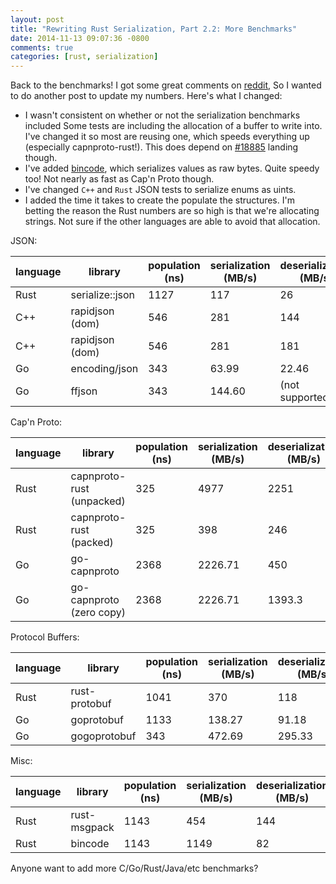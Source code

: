 ```yaml
---
layout: post
title: "Rewriting Rust Serialization, Part 2.2: More Benchmarks"
date: 2014-11-13 09:07:36 -0800
comments: true
categories: [rust, serialization]
---
```


Back to the benchmarks! I got some great comments on
[reddit](https://www.reddit.com/r/rust/comments/2lzc9n/rust_serialization_part_21_now_with_more/),
So I wanted to do another post to update my numbers. Here's what I changed:

* I wasn't consistent on whether or not the serialization benchmarks included 
  Some tests are including the allocation of a buffer to write into. I've
	changed it so most are reusing one, which speeds everything up (especially
  capnproto-rust!). This does depend on
  [#18885](https://github.com/rust-lang/rust/pull/18885) landing though.
* I've added [bincode](https://github.com/TyOverby/bincode), which serializes
  values as raw bytes. Quite speedy too! Not nearly as fast as Cap'n Proto though.
* I've changed `C++` and `Rust` JSON tests to serialize enums as uints.
* I added the time it takes to create the populate the structures. I'm betting
	the reason the Rust numbers are so high is that we're allocating strings. Not
  sure if the other languages are able to avoid that allocation.

JSON:

| language | library         | population (ns) | serialization (MB/s) | deserialization (MB/s) |
| -------- | --------------- | --------------- | -------------------- | ---------------------- |
| Rust     | serialize::json | 1127            | 117                  | 26                     |
| C++      | rapidjson (dom) | 546             | 281                  | 144                    |
| C++      | rapidjson (dom) | 546             | 281                  | 181                    |
| Go       | encoding/json   | 343             | 63.99                | 22.46                  |
| Go       | ffjson          | 343             | 144.60               | (not supported)        |

Cap'n Proto:

| language | library                   | population (ns) | serialization (MB/s) | deserialization (MB/s) |
| -------- | ------------------------- | --------------- | -------------------- | ---------------------- |
| Rust     | capnproto-rust (unpacked) | 325             | 4977                 | 2251                   |
| Rust     | capnproto-rust (packed)   | 325             | 398                  | 246                    |
| Go       | go-capnproto              | 2368            | 2226.71              | 450                    |
| Go       | go-capnproto (zero copy)  | 2368            | 2226.71              | 1393.3                 |

Protocol Buffers:

| language | library       | population (ns) | serialization (MB/s) | deserialization (MB/s) |
| -------- | ------------  | --------------- | -------------------- | ---------------------- |
| Rust     | rust-protobuf | 1041            | 370                  | 118                    |
| Go       | goprotobuf    | 1133            | 138.27               | 91.18                  |
| Go       | gogoprotobuf  | 343             | 472.69               | 295.33                 |

Misc:

| language | library      | population (ns) | serialization (MB/s) | deserialization (MB/s) |
| -------- | ------------ | --------------- | -------------------- | ---------------------- |
| Rust     | rust-msgpack | 1143            | 454                  | 144                    |
| Rust     | bincode      | 1143            | 1149                 | 82                     |

Anyone want to add more C/Go/Rust/Java/etc benchmarks?
